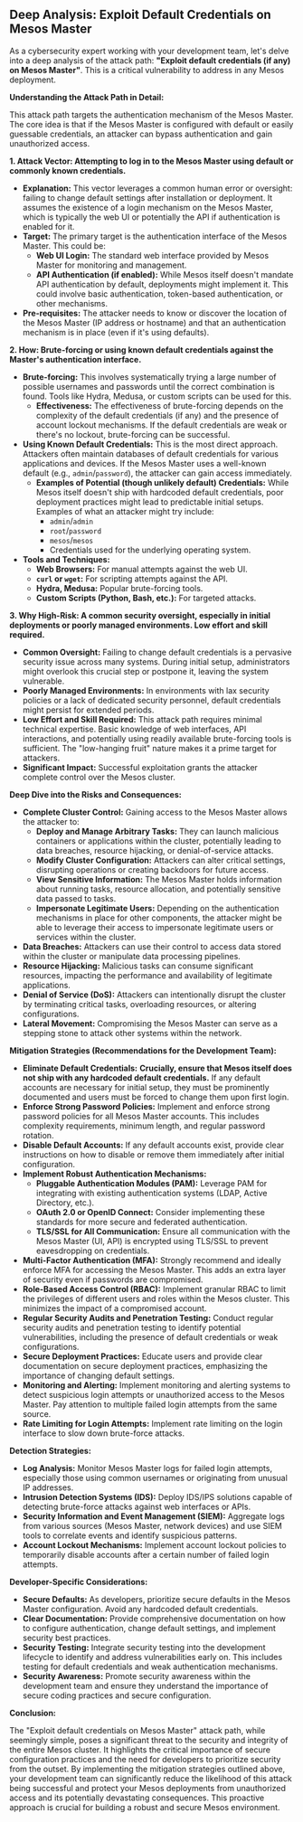 ## Deep Analysis: Exploit Default Credentials on Mesos Master

As a cybersecurity expert working with your development team, let's delve into a deep analysis of the attack path: **"Exploit default credentials (if any) on Mesos Master"**. This is a critical vulnerability to address in any Mesos deployment.

**Understanding the Attack Path in Detail:**

This attack path targets the authentication mechanism of the Mesos Master. The core idea is that if the Mesos Master is configured with default or easily guessable credentials, an attacker can bypass authentication and gain unauthorized access.

**1. Attack Vector: Attempting to log in to the Mesos Master using default or commonly known credentials.**

* **Explanation:** This vector leverages a common human error or oversight: failing to change default settings after installation or deployment. It assumes the existence of a login mechanism on the Mesos Master, which is typically the web UI or potentially the API if authentication is enabled for it.
* **Target:** The primary target is the authentication interface of the Mesos Master. This could be:
    * **Web UI Login:**  The standard web interface provided by Mesos Master for monitoring and management.
    * **API Authentication (if enabled):**  While Mesos itself doesn't mandate API authentication by default, deployments might implement it. This could involve basic authentication, token-based authentication, or other mechanisms.
* **Pre-requisites:** The attacker needs to know or discover the location of the Mesos Master (IP address or hostname) and that an authentication mechanism is in place (even if it's using defaults).

**2. How: Brute-forcing or using known default credentials against the Master's authentication interface.**

* **Brute-forcing:**  This involves systematically trying a large number of possible usernames and passwords until the correct combination is found. Tools like Hydra, Medusa, or custom scripts can be used for this.
    * **Effectiveness:** The effectiveness of brute-forcing depends on the complexity of the default credentials (if any) and the presence of account lockout mechanisms. If the default credentials are weak or there's no lockout, brute-forcing can be successful.
* **Using Known Default Credentials:** This is the most direct approach. Attackers often maintain databases of default credentials for various applications and devices. If the Mesos Master uses a well-known default (e.g., `admin`/`password`), the attacker can gain access immediately.
    * **Examples of Potential (though unlikely default) Credentials:** While Mesos itself doesn't ship with hardcoded default credentials, poor deployment practices might lead to predictable initial setups. Examples of what an attacker might try include:
        * `admin`/`admin`
        * `root`/`password`
        * `mesos`/`mesos`
        * Credentials used for the underlying operating system.
* **Tools and Techniques:**
    * **Web Browsers:**  For manual attempts against the web UI.
    * **`curl` or `wget`:** For scripting attempts against the API.
    * **Hydra, Medusa:** Popular brute-forcing tools.
    * **Custom Scripts (Python, Bash, etc.):** For targeted attacks.

**3. Why High-Risk: A common security oversight, especially in initial deployments or poorly managed environments. Low effort and skill required.**

* **Common Oversight:**  Failing to change default credentials is a pervasive security issue across many systems. During initial setup, administrators might overlook this crucial step or postpone it, leaving the system vulnerable.
* **Poorly Managed Environments:** In environments with lax security policies or a lack of dedicated security personnel, default credentials might persist for extended periods.
* **Low Effort and Skill Required:** This attack path requires minimal technical expertise. Basic knowledge of web interfaces, API interactions, and potentially using readily available brute-forcing tools is sufficient. The "low-hanging fruit" nature makes it a prime target for attackers.
* **Significant Impact:**  Successful exploitation grants the attacker complete control over the Mesos cluster.

**Deep Dive into the Risks and Consequences:**

* **Complete Cluster Control:** Gaining access to the Mesos Master allows the attacker to:
    * **Deploy and Manage Arbitrary Tasks:** They can launch malicious containers or applications within the cluster, potentially leading to data breaches, resource hijacking, or denial-of-service attacks.
    * **Modify Cluster Configuration:**  Attackers can alter critical settings, disrupting operations or creating backdoors for future access.
    * **View Sensitive Information:** The Mesos Master holds information about running tasks, resource allocation, and potentially sensitive data passed to tasks.
    * **Impersonate Legitimate Users:**  Depending on the authentication mechanisms in place for other components, the attacker might be able to leverage their access to impersonate legitimate users or services within the cluster.
* **Data Breaches:**  Attackers can use their control to access data stored within the cluster or manipulate data processing pipelines.
* **Resource Hijacking:**  Malicious tasks can consume significant resources, impacting the performance and availability of legitimate applications.
* **Denial of Service (DoS):** Attackers can intentionally disrupt the cluster by terminating critical tasks, overloading resources, or altering configurations.
* **Lateral Movement:**  Compromising the Mesos Master can serve as a stepping stone to attack other systems within the network.

**Mitigation Strategies (Recommendations for the Development Team):**

* **Eliminate Default Credentials:**  **Crucially, ensure that Mesos itself does not ship with any hardcoded default credentials.**  If any default accounts are necessary for initial setup, they must be prominently documented and users must be forced to change them upon first login.
* **Enforce Strong Password Policies:** Implement and enforce strong password policies for all Mesos Master accounts. This includes complexity requirements, minimum length, and regular password rotation.
* **Disable Default Accounts:** If any default accounts exist, provide clear instructions on how to disable or remove them immediately after initial configuration.
* **Implement Robust Authentication Mechanisms:**
    * **Pluggable Authentication Modules (PAM):**  Leverage PAM for integrating with existing authentication systems (LDAP, Active Directory, etc.).
    * **OAuth 2.0 or OpenID Connect:**  Consider implementing these standards for more secure and federated authentication.
    * **TLS/SSL for All Communication:** Ensure all communication with the Mesos Master (UI, API) is encrypted using TLS/SSL to prevent eavesdropping on credentials.
* **Multi-Factor Authentication (MFA):**  Strongly recommend and ideally enforce MFA for accessing the Mesos Master. This adds an extra layer of security even if passwords are compromised.
* **Role-Based Access Control (RBAC):** Implement granular RBAC to limit the privileges of different users and roles within the Mesos cluster. This minimizes the impact of a compromised account.
* **Regular Security Audits and Penetration Testing:** Conduct regular security audits and penetration testing to identify potential vulnerabilities, including the presence of default credentials or weak configurations.
* **Secure Deployment Practices:**  Educate users and provide clear documentation on secure deployment practices, emphasizing the importance of changing default settings.
* **Monitoring and Alerting:** Implement monitoring and alerting systems to detect suspicious login attempts or unauthorized access to the Mesos Master. Pay attention to multiple failed login attempts from the same source.
* **Rate Limiting for Login Attempts:** Implement rate limiting on the login interface to slow down brute-force attacks.

**Detection Strategies:**

* **Log Analysis:**  Monitor Mesos Master logs for failed login attempts, especially those using common usernames or originating from unusual IP addresses.
* **Intrusion Detection Systems (IDS):**  Deploy IDS/IPS solutions capable of detecting brute-force attacks against web interfaces or APIs.
* **Security Information and Event Management (SIEM):**  Aggregate logs from various sources (Mesos Master, network devices) and use SIEM tools to correlate events and identify suspicious patterns.
* **Account Lockout Mechanisms:**  Implement account lockout policies to temporarily disable accounts after a certain number of failed login attempts.

**Developer-Specific Considerations:**

* **Secure Defaults:**  As developers, prioritize secure defaults in the Mesos Master configuration. Avoid any hardcoded default credentials.
* **Clear Documentation:** Provide comprehensive documentation on how to configure authentication, change default settings, and implement security best practices.
* **Security Testing:**  Integrate security testing into the development lifecycle to identify and address vulnerabilities early on. This includes testing for default credentials and weak authentication mechanisms.
* **Security Awareness:**  Promote security awareness within the development team and ensure they understand the importance of secure coding practices and secure configuration.

**Conclusion:**

The "Exploit default credentials on Mesos Master" attack path, while seemingly simple, poses a significant threat to the security and integrity of the entire Mesos cluster. It highlights the critical importance of secure configuration practices and the need for developers to prioritize security from the outset. By implementing the mitigation strategies outlined above, your development team can significantly reduce the likelihood of this attack being successful and protect your Mesos deployments from unauthorized access and its potentially devastating consequences. This proactive approach is crucial for building a robust and secure Mesos environment.
